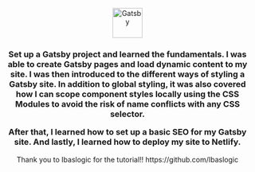 <p align="center">
  <a href="https://www.gatsbyjs.com/?utm_source=starter&utm_medium=readme&utm_campaign=minimal-starter">
    <img alt="Gatsby" src="https://www.gatsbyjs.com/Gatsby-Monogram.svg" width="60" />
  </a>
</p>
<h3 align="center">
Set up a Gatsby project and learned the fundamentals.  I was able to create Gatsby pages and load dynamic content to my site.
I was then introduced to the different ways of styling a Gatsby site. In addition to global styling, it was also covered how I can scope component styles locally using the CSS Modules to avoid the risk of name conflicts with any CSS selector.

After that, I learned how to set up a basic SEO for my Gatsby site. And lastly, I learned how to deploy my site to Netlify.
</h3>

<p align="center">
Thank you to Ibaslogic for the tutorial!!  https://github.com/Ibaslogic
</p>






